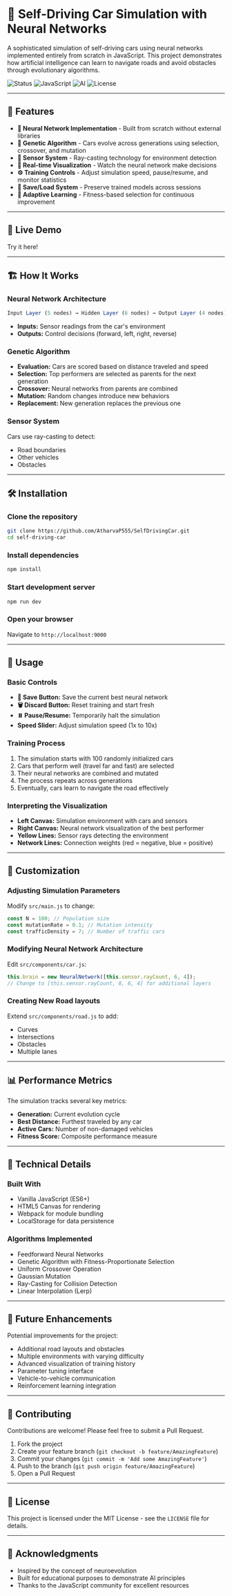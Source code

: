 # 🚗 Self-Driving Car Simulation with Neural Networks

A sophisticated simulation of self-driving cars using neural networks implemented entirely from scratch in JavaScript. This project demonstrates how artificial intelligence can learn to navigate roads and avoid obstacles through evolutionary algorithms.

![Status](https://img.shields.io/badge/Status-Functional-success)
![JavaScript](https://img.shields.io/badge/JavaScript-ES6+-yellow)
![AI](https://img.shields.io/badge/AI-Neural%20Network-blueviolet)
![License](https://img.shields.io/badge/License-MIT-green)

---

## 🌟 Features

- **🤖 Neural Network Implementation** - Built from scratch without external libraries
- **🧬 Genetic Algorithm** - Cars evolve across generations using selection, crossover, and mutation
- **📡 Sensor System** - Ray-casting technology for environment detection
- **👀 Real-time Visualization** - Watch the neural network make decisions
- **⚙️ Training Controls** - Adjust simulation speed, pause/resume, and monitor statistics
- **💾 Save/Load System** - Preserve trained models across sessions
- **🎯 Adaptive Learning** - Fitness-based selection for continuous improvement

---

## 🚀 Live Demo

Try it here\!

---

## 🏗️ How It Works

### Neural Network Architecture

```javascript
Input Layer (5 nodes) → Hidden Layer (6 nodes) → Output Layer (4 nodes)
```

- **Inputs:** Sensor readings from the car's environment
- **Outputs:** Control decisions (forward, left, right, reverse)

### Genetic Algorithm

- **Evaluation:** Cars are scored based on distance traveled and speed
- **Selection:** Top performers are selected as parents for the next generation
- **Crossover:** Neural networks from parents are combined
- **Mutation:** Random changes introduce new behaviors
- **Replacement:** New generation replaces the previous one

### Sensor System

Cars use ray-casting to detect:

- Road boundaries
- Other vehicles
- Obstacles

---

## 🛠️ Installation

### Clone the repository

```bash
git clone https://github.com/AtharvaP555/SelfDrivingCar.git
cd self-driving-car
```

### Install dependencies

```bash
npm install
```

### Start development server

```bash
npm run dev
```

### Open your browser

Navigate to `http://localhost:9000`

---

## 📖 Usage

### Basic Controls

- **💾 Save Button:** Save the current best neural network
- **🗑️ Discard Button:** Reset training and start fresh
- **⏸️ Pause/Resume:** Temporarily halt the simulation
- **Speed Slider:** Adjust simulation speed (1x to 10x)

### Training Process

1.  The simulation starts with 100 randomly initialized cars
2.  Cars that perform well (travel far and fast) are selected
3.  Their neural networks are combined and mutated
4.  The process repeats across generations
5.  Eventually, cars learn to navigate the road effectively

### Interpreting the Visualization

- **Left Canvas:** Simulation environment with cars and sensors
- **Right Canvas:** Neural network visualization of the best performer
- **Yellow Lines:** Sensor rays detecting the environment
- **Network Lines:** Connection weights (red = negative, blue = positive)

---

## 🧪 Customization

### Adjusting Simulation Parameters

Modify `src/main.js` to change:

```javascript
const N = 100; // Population size
const mutationRate = 0.1; // Mutation intensity
const trafficDensity = 7; // Number of traffic cars
```

### Modifying Neural Network Architecture

Edit `src/components/car.js`:

```javascript
this.brain = new NeuralNetwork([this.sensor.rayCount, 6, 4]);
// Change to [this.sensor.rayCount, 8, 6, 4] for additional layers
```

### Creating New Road layouts

Extend `src/components/road.js` to add:

- Curves
- Intersections
- Obstacles
- Multiple lanes

---

## 📊 Performance Metrics

The simulation tracks several key metrics:

- **Generation:** Current evolution cycle
- **Best Distance:** Furthest traveled by any car
- **Active Cars:** Number of non-damaged vehicles
- **Fitness Score:** Composite performance measure

---

## 🔧 Technical Details

### Built With

- Vanilla JavaScript (ES6+)
- HTML5 Canvas for rendering
- Webpack for module bundling
- LocalStorage for data persistence

### Algorithms Implemented

- Feedforward Neural Networks
- Genetic Algorithm with Fitness-Proportionate Selection
- Uniform Crossover Operation
- Gaussian Mutation
- Ray-Casting for Collision Detection
- Linear Interpolation (Lerp)

---

## 🚦 Future Enhancements

Potential improvements for the project:

- Additional road layouts and obstacles
- Multiple environments with varying difficulty
- Advanced visualization of training history
- Parameter tuning interface
- Vehicle-to-vehicle communication
- Reinforcement learning integration

---

## 🤝 Contributing

Contributions are welcome\! Please feel free to submit a Pull Request.

1.  Fork the project
2.  Create your feature branch (`git checkout -b feature/AmazingFeature`)
3.  Commit your changes (`git commit -m 'Add some AmazingFeature'`)
4.  Push to the branch (`git push origin feature/AmazingFeature`)
5.  Open a Pull Request

---

## 📜 License

This project is licensed under the MIT License - see the `LICENSE` file for details.

---

## 🙏 Acknowledgments

- Inspired by the concept of neuroevolution
- Built for educational purposes to demonstrate AI principles
- Thanks to the JavaScript community for excellent resources
